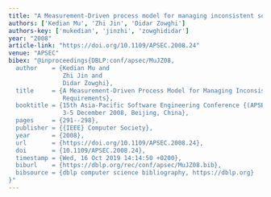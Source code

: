 ```yaml
---
title: "A Measurement-Driven process model for managing inconsistent software requirements"
authors: ['Kedian Mu', 'Zhi Jin', 'Didar Zowghi']
authors-key: ['mukedian', 'jinzhi', 'zowghididar']
year: "2008"
article-link: "https://doi.org/10.1109/APSEC.2008.24"
venue: "APSEC"
bibex: "@inproceedings{DBLP:conf/apsec/MuJZ08,
  author    = {Kedian Mu and
               Zhi Jin and
               Didar Zowghi},
  title     = {A Measurement-Driven Process Model for Managing Inconsistent Software
               Requirements},
  booktitle = {15th Asia-Pacific Software Engineering Conference {(APSEC} 2008),
               3-5 December 2008, Beijing, China},
  pages     = {291--298},
  publisher = {{IEEE} Computer Society},
  year      = {2008},
  url       = {https://doi.org/10.1109/APSEC.2008.24},
  doi       = {10.1109/APSEC.2008.24},
  timestamp = {Wed, 16 Oct 2019 14:14:50 +0200},
  biburl    = {https://dblp.org/rec/conf/apsec/MuJZ08.bib},
  bibsource = {dblp computer science bibliography, https://dblp.org}
}"
---
```

